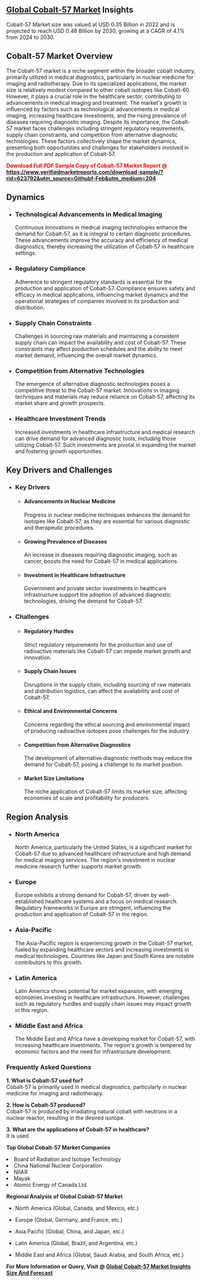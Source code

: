 <h2><a href="https://www.verifiedmarketreports.com/download-sample/?rid=623792&amp;utm_source=Githubf&amp;utm_medium=204" target="_blank">Global Cobalt-57 Market</a> Insights</h2><p>Cobalt-57 Market size was valued at USD 0.35 Billion in 2022 and is projected to reach USD 0.48 Billion by 2030, growing at a CAGR of 4.1% from 2024 to 2030.</p><p> <h2>Cobalt-57 Market Overview</h2> <p>The Cobalt-57 market is a niche segment within the broader cobalt industry, primarily utilized in medical diagnostics, particularly in nuclear medicine for imaging and radiotherapy. Due to its specialized applications, the market size is relatively modest compared to other cobalt isotopes like Cobalt-60. However, it plays a crucial role in the healthcare sector, contributing to advancements in medical imaging and treatment. The market's growth is influenced by factors such as technological advancements in medical imaging, increasing healthcare investments, and the rising prevalence of diseases requiring diagnostic imaging. Despite its importance, the Cobalt-57 market faces challenges including stringent regulatory requirements, supply chain constraints, and competition from alternative diagnostic technologies. These factors collectively shape the market dynamics, presenting both opportunities and challenges for stakeholders involved in the production and application of Cobalt-57.</p> <p><strong><p><span class=""><span style="color: #ff0000;"><strong>Download Full PDF Sample Copy of Cobalt-57 Market Report</strong> @ </span><a href="https://www.verifiedmarketreports.com/download-sample/?rid=623792&amp;utm_source=Githubf-Feb&amp;utm_medium=204" target="_blank">https://www.verifiedmarketreports.com/download-sample/?rid=623792&amp;utm_source=Githubf-Feb&amp;utm_medium=204</a></span></p></strong></p> <h2>Dynamics</h2> <ul> <li><h3>Technological Advancements in Medical Imaging</h3> <p>Continuous innovations in medical imaging technologies enhance the demand for Cobalt-57, as it is integral to certain diagnostic procedures. These advancements improve the accuracy and efficiency of medical diagnostics, thereby increasing the utilization of Cobalt-57 in healthcare settings.</p> </li> <li><h3>Regulatory Compliance</h3> <p>Adherence to stringent regulatory standards is essential for the production and application of Cobalt-57. Compliance ensures safety and efficacy in medical applications, influencing market dynamics and the operational strategies of companies involved in its production and distribution.</p> </li> <li><h3>Supply Chain Constraints</h3> <p>Challenges in sourcing raw materials and maintaining a consistent supply chain can impact the availability and cost of Cobalt-57. These constraints may affect production schedules and the ability to meet market demand, influencing the overall market dynamics.</p> </li> <li><h3>Competition from Alternative Technologies</h3> <p>The emergence of alternative diagnostic technologies poses a competitive threat to the Cobalt-57 market. Innovations in imaging techniques and materials may reduce reliance on Cobalt-57, affecting its market share and growth prospects.</p> </li> <li><h3>Healthcare Investment Trends</h3> <p>Increased investments in healthcare infrastructure and medical research can drive demand for advanced diagnostic tools, including those utilizing Cobalt-57. Such investments are pivotal in expanding the market and fostering growth opportunities.</p> </li> </ul> <h2>Key Drivers and Challenges</h2> <ul> <li><h3>Key Drivers</h3> <ul> <li><h4>Advancements in Nuclear Medicine</h4> <p>Progress in nuclear medicine techniques enhances the demand for isotopes like Cobalt-57, as they are essential for various diagnostic and therapeutic procedures.</p> </li> <li><h4>Growing Prevalence of Diseases</h4> <p>An increase in diseases requiring diagnostic imaging, such as cancer, boosts the need for Cobalt-57 in medical applications.</p> </li> <li><h4>Investment in Healthcare Infrastructure</h4> <p>Government and private sector investments in healthcare infrastructure support the adoption of advanced diagnostic technologies, driving the demand for Cobalt-57.</p> </li> </ul> </li> <li><h3>Challenges</h3> <ul> <li><h4>Regulatory Hurdles</h4> <p>Strict regulatory requirements for the production and use of radioactive materials like Cobalt-57 can impede market growth and innovation.</p> </li> <li><h4>Supply Chain Issues</h4> <p>Disruptions in the supply chain, including sourcing of raw materials and distribution logistics, can affect the availability and cost of Cobalt-57.</p> </li> <li><h4>Ethical and Environmental Concerns</h4> <p>Concerns regarding the ethical sourcing and environmental impact of producing radioactive isotopes pose challenges for the industry.</p> </li> <li><h4>Competition from Alternative Diagnostics</h4> <p>The development of alternative diagnostic methods may reduce the demand for Cobalt-57, posing a challenge to its market position.</p> </li> <li><h4>Market Size Limitations</h4> <p>The niche application of Cobalt-57 limits its market size, affecting economies of scale and profitability for producers.</p> </li> </ul> </li> </ul> <h2>Region Analysis</h2> <ul> <li><h3>North America</h3> <p>North America, particularly the United States, is a significant market for Cobalt-57 due to advanced healthcare infrastructure and high demand for medical imaging services. The region's investment in nuclear medicine research further supports market growth.</p> </li> <li><h3>Europe</h3> <p>Europe exhibits a strong demand for Cobalt-57, driven by well-established healthcare systems and a focus on medical research. Regulatory frameworks in Europe are stringent, influencing the production and application of Cobalt-57 in the region.</p> </li> <li><h3>Asia-Pacific</h3> <p>The Asia-Pacific region is experiencing growth in the Cobalt-57 market, fueled by expanding healthcare sectors and increasing investments in medical technologies. Countries like Japan and South Korea are notable contributors to this growth.</p> </li> <li><h3>Latin America</h3> <p>Latin America shows potential for market expansion, with emerging economies investing in healthcare infrastructure. However, challenges such as regulatory hurdles and supply chain issues may impact growth in this region.</p> </li> <li><h3>Middle East and Africa</h3> <p>The Middle East and Africa have a developing market for Cobalt-57, with increasing healthcare investments. The region's growth is tempered by economic factors and the need for infrastructure development.</p> </li> </ul> <h3>Frequently Asked Questions</h3> <p><strong>1. What is Cobalt-57 used for?</strong><br> Cobalt-57 is primarily used in medical diagnostics, particularly in nuclear medicine for imaging and radiotherapy.</p> <p><strong>2. How is Cobalt-57 produced?</strong><br> Cobalt-57 is produced by irradiating natural cobalt with neutrons in a nuclear reactor, resulting in the desired isotope.</p> <p><strong>3. What are the applications of Cobalt-57 in healthcare?</strong><br> It is used</p><p><strong>Top Global Cobalt-57 Market Companies</strong></p><div data-test-id=""><p><li>Board of Radiation and Isotope Technology</li><li> China National Nuclear Corporation</li><li> NIIAR</li><li> Mayak</li><li> Atomic Energy of Canada Ltd.</li></p><div><strong>Regional Analysis of&nbsp;Global Cobalt-57 Market</strong></div><ul><li dir="ltr"><p dir="ltr">North America&nbsp;(Global, Canada, and Mexico, etc.)</p></li><li dir="ltr"><p dir="ltr">Europe (Global, Germany, and France, etc.)</p></li><li dir="ltr"><p dir="ltr">Asia Pacific&nbsp;(Global, China, and Japan, etc.)</p></li><li dir="ltr"><p dir="ltr">Latin America&nbsp;(Global, Brazil, and Argentina, etc.)</p></li><li dir="ltr">Middle East and Africa&nbsp;(Global, Saudi Arabia, and South Africa, etc.)</li></ul><p><strong>For More Information or Query, Visit @&nbsp;</strong><strong><a href="https://www.verifiedmarketreports.com/product/cobalt-57-market/?utm_source=Githubf&amp;utm_medium=204" target="_blank">Global Cobalt-57 Market Insights Size And Forecast</a></strong></p></div>
